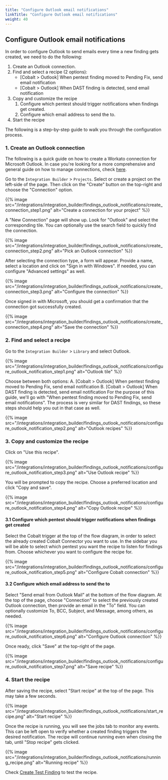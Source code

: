 ```yaml
---
title: "Configure Outlook email notifications"
linkTitle: "Configure Outlook email notifications"
weight: 40
---
```


## Configure Outlook email notifications

In order to configure Outlook to send emails every time a new finding gets created, we need to do the following:

1. Create an Outlook connection.
2. Find and select a recipe (2 options):
    - [Cobalt > Outlook] When pentest finding moved to Pending Fix, send email notification
    - [Cobalt > Outlook] When DAST finding is detected, send email notification
3. Copy and customize the recipe
    1. Configure which pentest should trigger notifications when findings get created.
    2. Configure which email address to send the to.
4. Start the recipe

The following is a step-by-step guide to walk you through the configuration process.

### 1. Create an Outlook connection

The following is a quick guide on how to create a Workato connection for Microsoft Outlook.
In case you're looking for a more comprehensive and general guide on how to manage connections, check [here](/integrations/integrationbuilder/connect-your-applications/).

Go to the `Integration Builder` > `Projects`. Select or create a project on the left-side of the page. Then click on the "Create" button on the top-right and choose the "Connection" option.

{{% image src="/integrations/integration_builder/findings_outlook_notifications/create_connection_step1.png" alt="Create a connection for your project" %}}

A "New Connection" page will show up. Look for "Outlook" and select the corresponding tile. You can optionally use the search field to quickly find the connection.

{{% image src="/integrations/integration_builder/findings_outlook_notifications/create_connection_step2.png" alt="Pick an Outlook connection" %}}

After selecting the connection type, a form will appear. Provide a name, select a location and click on "Sign in with Windows". If needed, you can configure "Advanced settings" as well.

{{% image src="/integrations/integration_builder/findings_outlook_notifications/create_connection_step3.png" alt="Configure the connection" %}}

Once signed in with Microsoft, you should get a confirmation that the connection got successfully created.

{{% image src="/integrations/integration_builder/findings_outlook_notifications/create_connection_step4.png" alt="Save the connection" %}}

### 2. Find and select a recipe

Go to the `Integration Builder` > `Library` and select Outlook.

{{% image src="/integrations/integration_builder/findings_outlook_notifications/configure_outlook_notification_step1.png" alt="Outlook tile" %}}

Choose between both options:
A. [Cobalt > Outlook] When pentest finding moved to Pending Fix, send email notification
B. [Cobalt > Outlook] When DAST finding is detected, send email notification
For the purpose of this guide, we'll go with "When pentest finding moved to Pending Fix, send email notifications". The process is very similar for DAST findings, so these steps should help you out in that case as well.

{{% image src="/integrations/integration_builder/findings_outlook_notifications/configure_outlook_notification_step2.png" alt="Outlook recipes" %}}

### 3. Copy and customize the recipe

Click on "Use this recipe".

{{% image src="/integrations/integration_builder/findings_outlook_notifications/configure_outlook_notification_step3.png" alt="Use Outlook recipe" %}}

You will be prompted to copy the recipe. Choose a preferred location and click "Copy and save".

{{% image src="/integrations/integration_builder/findings_outlook_notifications/configure_outlook_notification_step4.png" alt="Copy Outlook recipe" %}}

#### 3.1 Configure which pentest should trigger notifications when findings get created

Select the Cobalt trigger at the top of the flow diagram, in order to select the already created Cobalt Connector you want to use. In the sidebar you will be able to select which pentest you want the recipe to listen for findings from. Choose whichever you want to configure the recipe for.

{{% image src="/integrations/integration_builder/findings_outlook_notifications/configure_outlook_notification_step5.png" alt="Configure Cobalt connection" %}}

#### 3.2 Configure which email address to send the to

Select "Send email from Outlook Mail" at the bottom of the flow diagram. At the top of the page, choose "Connection" to select the previously created Outlook connection, then provide an email in the "To" field. You can optionally customize To, BCC, Subject, and Message, among others, as needed.

{{% image src="/integrations/integration_builder/findings_outlook_notifications/configure_outlook_notification_step6.png" alt="Configure Outlook connection" %}}

Once ready, click "Save" at the top-right of the page.

{{% image src="/integrations/integration_builder/findings_outlook_notifications/configure_outlook_notification_step7.png" alt="Save recipe" %}}

### 4. Start the recipe

After saving the recipe, select "Start recipe" at the top of the page. This may take a few seconds.

{{% image src="/integrations/integration_builder/findings_outlook_notifications/start_recipe.png" alt="Start recipe" %}}

Once the recipe is running, you will see the jobs tab to monitor any events. This can be left open to verify whether a created finding triggers the desired notification.
The recipe will continue running even when closing the tab, until "Stop recipe" gets clicked.

{{% image src="/integrations/integration_builder/findings_outlook_notifications/running_recipe.png" alt="Running recipe" %}}

Check [Create Test Finding](/integrations/development/create-test-finding/) to test the recipe.